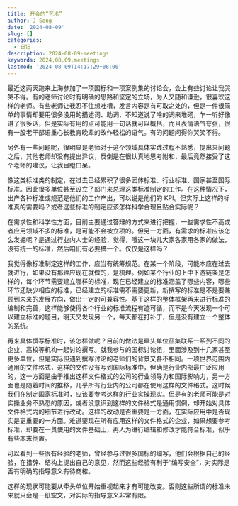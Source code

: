 ```yaml
---
title: 开会的“艺术”
author: J Song
date: '2024-08-09'
slug: []
categories:
  - 日记
description: 2024-08-09-meetings
keywords: 2024,08,09,meetings
lastmod: '2024-08-09T14:17:29+08:00'
---
```


最近这两天跑来上海参加了一项国标和一项案例集的讨论会，会上有些讨论让我哭笑不得。有的老师讨论时有明确的思路和坚定的立场，为人又随和谦逊，很喜欢这样的老师。有些老师让我忍不住想吐槽，发言内容是有可取之处的，但是一件很简单的事情却要用很多没用的描述词、助词、不知道说了啥的词来堆砌，乍一听好像讲了很多话，但是实际有用的点可能用一句话就可以概括，而且表情语气夸张，很有一股老干部语重心长教育晚辈的故作轻松的语气。有的问题问得你哭笑不得。

另外有一些问题呢，很明显是老师对于这个领域具体实践过程不熟悉，提出来问题之后，其他老师却没有提出异议，反倒是在很认真地思考附和，最后竟然接受了这个老师的建议，让我目瞪口呆。

像这类标准类的制定，在过去已经累积了很多团体标准、行业标准、国家甚至国际标准。因此很多单位甚至设立了部门来总理这类标准制定的工作。在这种情况下，出产各种标准或规范是他们的工作产出，可以说是他们的 KPI。但实际上这样的标准真的需要吗？或者这些标准的制定应该怎样科学合理且贴合实际呢？

在需求性和科学性方面，目前主要通过答辩的方式来进行把握，一些需求性不高或者应用领域不多的标准，是可能不会被立项的。但另一方面，有需求的标准应该怎么发掘呢？是通过行业内人士的经验，觉得，哦这一块儿大家各家用各家的做法，没有统一的标准，然后咱们有必要搞一个。仅仅是这样吗？

我觉得像标准制定这样的工作，应当有统筹规范。在某一个阶段，可能本应在过去就进行，如果没有那理应现在就做的，是梳理。例如某个行业的上中下游链条是怎样的，每个环节需要建立哪样的标准，现在已经建立的标准涵盖了哪些内容，哪些环节还缺少相应的标准，已经建立的标准需不需要更新，新撰写的标准是不是要兼顾到未来的发展方向，做出一定的可兼容性。基于这样的整体框架再来进行标准的编制和完善，这样能够使得各个行业的标准流程有迹可循，而不是今天发现一个可以建立标准的题目，明天又发现另一个，每天都在打补丁，但是没有建立一个整体的系统。

再来具体撰写标准时，该怎样做呢？目前的做法是牵头单位征集联系一系列不同的企业、高校等机构一起讨论撰写。就我参与的国标讨论组，里面涉及到十几家甚至更多单位，但是实际但遇到撰写讨论的老师们的背景又各不相同。一项世界范围内通用的文件格式，这样的文件没有写到国际标准中，但确是行业内部最广泛应用的，这一方面是由于推出这样文件格式的公司的行业领导力和国际影响力，另一方面也是随着时间的推移，几乎所有行业内的公司都在使用这样的文件格式。这时候我们在制定国家标准时，应该要参考这样的行业实操现实。但是有的老师可能是对实操业务不熟悉的原因，或者没意识到这样的文件格式是通用惯例，却开始对具体文件格式内的细节进行改动。这样的改动是否重要是一方面，在实际应用中是否现实是更重要的一方面。难道要现在所有应用这样的文件格式的企业，如果想要参考标准，却要在一贯使用的文件基础上，再人为进行编辑和修改才能符合标准，似乎有些本末倒置。

可以看到一些很有经验的老师，曾经参与过很多国标的编写，他们会根据自己的经验，在措辞、结构上提出自己的意见，然而这些经验有利于“编写安全”，对实际是否有明确的指导意义有待商榷。

这样的现状可能要从牵头单位开始重视起来才有可能改变。否则这些所谓的标准未来就只会是一纸空文，对实际的指导意义非常有限。
